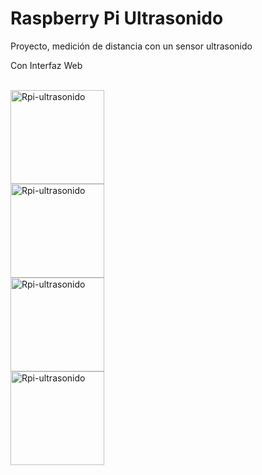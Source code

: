 <h1>Raspberry Pi Ultrasonido</h1>
<p>Proyecto, medición de distancia con un sensor ultrasonido</p>
<p>Con Interfaz Web</p>

<br>
<img src="http://i.imgur.com/bFz4qot.png" alt="Rpi-ultrasonido" width="150px">
<br>
<img src="http://i.imgur.com/ZNOsk6L.png" alt="Rpi-ultrasonido" width="150px">
<br>
<img src="http://i.imgur.com/uuKtTSH.png" alt="Rpi-ultrasonido" width="150px">
<br>
<img src="http://i.imgur.com/B6N9CIC.jpg" alt="Rpi-ultrasonido" width="150px">
<br>

